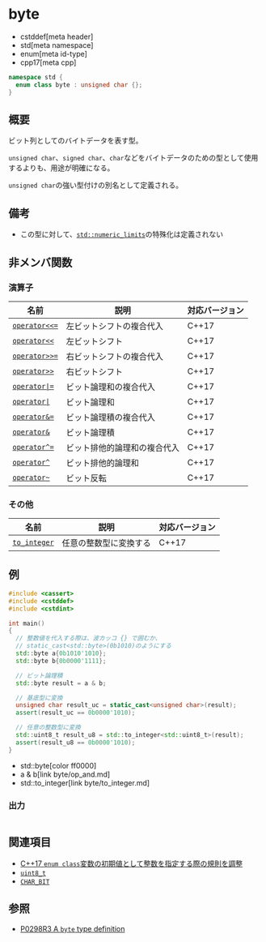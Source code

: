 # byte
* cstddef[meta header]
* std[meta namespace]
* enum[meta id-type]
* cpp17[meta cpp]

```cpp
namespace std {
  enum class byte : unsigned char {};
}
```

## 概要
ビット列としてのバイトデータを表す型。

`unsigned char`、`signed char`、`char`などをバイトデータのための型として使用するよりも、用途が明確になる。

`unsigned char`の強い型付けの別名として定義される。


## 備考
- この型に対して、[`std::numeric_limits`](/reference/limits/numeric_limits.md)の特殊化は定義されない


## 非メンバ関数
### 演算子

| 名前 | 説明 | 対応バージョン |
|------|------|----------------|
| [`operator<<=`](byte/op_left_shift_assign.md)  | 左ビットシフトの複合代入 | C++17 |
| [`operator<<`](byte/op_left_shift.md)          | 左ビットシフト | C++17 |
| [`operator>>=`](byte/op_right_shift_assign.md) | 右ビットシフトの複合代入 | C++17 |
| [`operator>>`](byte/op_right_shift.md)         | 右ビットシフト | C++17 |
| <code>[operator&#x7C;=](byte/op_or_assign.md)</code> | ビット論理和の複合代入 | C++17 |
| <code>[operator&#x7C;](byte/op_or.md)</code>         | ビット論理和 | C++17 |
| [`operator&=`](byte/op_and_assign.md) | ビット論理積の複合代入 | C++17 |
| [`operator&`](byte/op_and.md)         | ビット論理積 | C++17 |
| [`operator^=`](byte/op_xor_assign.md) | ビット排他的論理和の複合代入 | C++17 |
| [`operator^`](byte/op_xor.md)         | ビット排他的論理和 | C++17 |
| [`operator~`](byte/op_flip.md)        | ビット反転 | C++17 |


### その他

| 名前 | 説明 | 対応バージョン |
|------|------|----------------|
| [`to_integer`](byte/to_integer.md) | 任意の整数型に変換する | C++17 |


## 例
```cpp example
#include <cassert>
#include <cstddef>
#include <cstdint>

int main()
{
  // 整数値を代入する際は、波カッコ {} で囲むか、
  // static_cast<std::byte>(0b1010)のようにする
  std::byte a{0b1010'1010};
  std::byte b{0b0000'1111};

  // ビット論理積
  std::byte result = a & b;

  // 基底型に変換
  unsigned char result_uc = static_cast<unsigned char>(result);
  assert(result_uc == 0b0000'1010);

  // 任意の整数型に変換
  std::uint8_t result_u8 = std::to_integer<std::uint8_t>(result);
  assert(result_u8 == 0b0000'1010);
}
```
* std::byte[color ff0000]
* a & b[link byte/op_and.md]
* std::to_integer[link byte/to_integer.md]


### 出力
```
```


## 関連項目
- [C++17 `enum class`変数の初期値として整数を指定する際の規則を調整](/lang/cpp17/construction_enum_class_values.md)
- [`uint8_t`](/reference/cstdint/uint8_t.md)
- [`CHAR_BIT`](/reference/climits/char_bit.md)


## 参照
- [P0298R3 A `byte` type definition](http://www.open-std.org/jtc1/sc22/wg21/docs/papers/2017/p0298r3.pdf)
